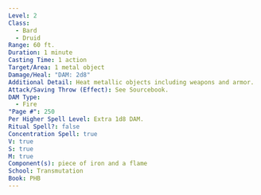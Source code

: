 ```yaml
---
Level: 2
Class:
  - Bard
  - Druid
Range: 60 ft.
Duration: 1 minute
Casting Time: 1 action
Target/Area: 1 metal object
Damage/Heal: "DAM: 2d8"
Additional Detail: Heat metallic objects including weapons and armor.  See Sourcebook.
Attack/Saving Throw (Effect): See Sourcebook.
DAM Type:
  - Fire
"Page #": 250
Per Higher Spell Level: Extra 1d8 DAM.
Ritual Spell?: false
Concentration Spell: true
V: true
S: true
M: true
Component(s): piece of iron and a flame
School: Transmutation
Book: PHB
---
```

